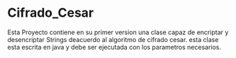 # Cifrado_Cesar
Esta Proyecto contiene en su primer version una clase capaz de encriptar y desencriptar Strings deacuerdo al 
algoritmo de cifrado cesar. esta clase esta escrita en java y debe ser ejecutada con los parametros necesarios.
